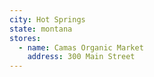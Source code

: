 ```yaml
---
city: Hot Springs
state: montana
stores:
  - name: Camas Organic Market
    address: 300 Main Street
---
```

